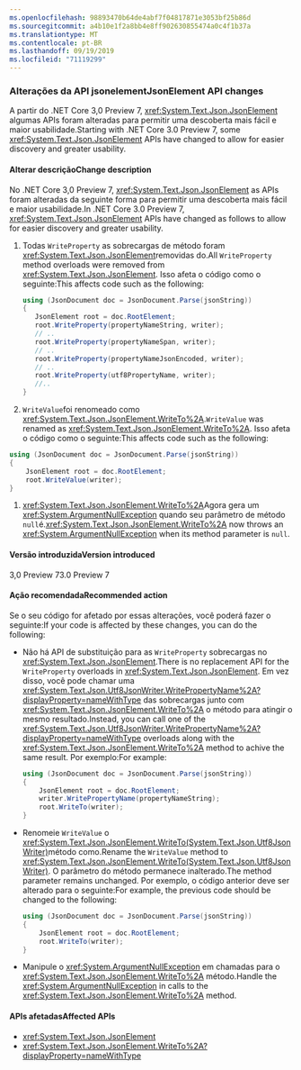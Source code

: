 ```yaml
---
ms.openlocfilehash: 98893470b64de4abf7f04817871e3053bf25b86d
ms.sourcegitcommit: a4b10e1f2a8bb4e8ff902630855474a0c4f1b37a
ms.translationtype: MT
ms.contentlocale: pt-BR
ms.lasthandoff: 09/19/2019
ms.locfileid: "71119299"
---
```

### <a name="jsonelement-api-changes"></a><span data-ttu-id="4c160-101">Alterações da API jsonelement</span><span class="sxs-lookup"><span data-stu-id="4c160-101">JsonElement API changes</span></span>

<span data-ttu-id="4c160-102">A partir do .NET Core 3,0 Preview 7, <xref:System.Text.Json.JsonElement> algumas APIs foram alteradas para permitir uma descoberta mais fácil e maior usabilidade.</span><span class="sxs-lookup"><span data-stu-id="4c160-102">Starting with .NET Core 3.0 Preview 7, some <xref:System.Text.Json.JsonElement> APIs have changed to allow for easier discovery and greater usability.</span></span>

#### <a name="change-description"></a><span data-ttu-id="4c160-103">Alterar descrição</span><span class="sxs-lookup"><span data-stu-id="4c160-103">Change description</span></span>

<span data-ttu-id="4c160-104">No .NET Core 3,0 Preview 7, <xref:System.Text.Json.JsonElement> as APIs foram alteradas da seguinte forma para permitir uma descoberta mais fácil e maior usabilidade.</span><span class="sxs-lookup"><span data-stu-id="4c160-104">In .NET Core 3.0 Preview 7, <xref:System.Text.Json.JsonElement> APIs have changed as follows to allow for easier discovery and greater usability.</span></span>

1. <span data-ttu-id="4c160-105">Todas `WriteProperty` as sobrecargas de método foram <xref:System.Text.Json.JsonElement>removidas do.</span><span class="sxs-lookup"><span data-stu-id="4c160-105">All `WriteProperty` method overloads were removed from <xref:System.Text.Json.JsonElement>.</span></span> <span data-ttu-id="4c160-106">Isso afeta o código como o seguinte:</span><span class="sxs-lookup"><span data-stu-id="4c160-106">This affects code such as the following:</span></span>

   ```csharp
   using (JsonDocument doc = JsonDocument.Parse(jsonString))
   {
      JsonElement root = doc.RootElement;
      root.WriteProperty(propertyNameString, writer);
      // ..
      root.WriteProperty(propertyNameSpan, writer);
      // ..
      root.WriteProperty(propertyNameJsonEncoded, writer);
      // ..
      root.WriteProperty(utf8PropertyName, writer);
      //..
   }
   ```

1. <span data-ttu-id="4c160-107">`WriteValue`foi renomeado como <xref:System.Text.Json.JsonElement.WriteTo%2A>.</span><span class="sxs-lookup"><span data-stu-id="4c160-107">`WriteValue` was renamed as <xref:System.Text.Json.JsonElement.WriteTo%2A>.</span></span> <span data-ttu-id="4c160-108">Isso afeta o código como o seguinte:</span><span class="sxs-lookup"><span data-stu-id="4c160-108">This affects code such as the following:</span></span>

```csharp
using (JsonDocument doc = JsonDocument.Parse(jsonString))
{
    JsonElement root = doc.RootElement;
    root.WriteValue(writer);
}

```

1. <span data-ttu-id="4c160-109"><xref:System.Text.Json.JsonElement.WriteTo%2A>Agora gera um <xref:System.ArgumentNullException> quando seu parâmetro de método `null`é.</span><span class="sxs-lookup"><span data-stu-id="4c160-109"><xref:System.Text.Json.JsonElement.WriteTo%2A> now throws an <xref:System.ArgumentNullException> when its method parameter is `null`.</span></span>

#### <a name="version-introduced"></a><span data-ttu-id="4c160-110">Versão introduzida</span><span class="sxs-lookup"><span data-stu-id="4c160-110">Version introduced</span></span>

<span data-ttu-id="4c160-111">3,0 Preview 7</span><span class="sxs-lookup"><span data-stu-id="4c160-111">3.0 Preview 7</span></span>

#### <a name="recommended-action"></a><span data-ttu-id="4c160-112">Ação recomendada</span><span class="sxs-lookup"><span data-stu-id="4c160-112">Recommended action</span></span>

<span data-ttu-id="4c160-113">Se o seu código for afetado por essas alterações, você poderá fazer o seguinte:</span><span class="sxs-lookup"><span data-stu-id="4c160-113">If your code is affected by these changes, you can do the following:</span></span>

- <span data-ttu-id="4c160-114">Não há API de substituição para as `WriteProperty` sobrecargas no <xref:System.Text.Json.JsonElement>.</span><span class="sxs-lookup"><span data-stu-id="4c160-114">There is no replacement API for the `WriteProperty` overloads in <xref:System.Text.Json.JsonElement>.</span></span> <span data-ttu-id="4c160-115">Em vez disso, você pode chamar uma <xref:System.Text.Json.Utf8JsonWriter.WritePropertyName%2A?displayProperty=nameWithType> das sobrecargas junto com <xref:System.Text.Json.JsonElement.WriteTo%2A> o método para atingir o mesmo resultado.</span><span class="sxs-lookup"><span data-stu-id="4c160-115">Instead, you can call one of the <xref:System.Text.Json.Utf8JsonWriter.WritePropertyName%2A?displayProperty=nameWithType> overloads along with the <xref:System.Text.Json.JsonElement.WriteTo%2A> method to achive the same result.</span></span> <span data-ttu-id="4c160-116">Por exemplo:</span><span class="sxs-lookup"><span data-stu-id="4c160-116">For example:</span></span>

   ```csharp
   using (JsonDocument doc = JsonDocument.Parse(jsonString))
   {
       JsonElement root = doc.RootElement;
       writer.WritePropertyName(propertyNameString);
       root.WriteTo(writer);
   }
   ```

- <span data-ttu-id="4c160-117">Renomeie `WriteValue` o <xref:System.Text.Json.JsonElement.WriteTo(System.Text.Json.Utf8JsonWriter)>método como.</span><span class="sxs-lookup"><span data-stu-id="4c160-117">Rename the `WriteValue` method to <xref:System.Text.Json.JsonElement.WriteTo(System.Text.Json.Utf8JsonWriter)>.</span></span> <span data-ttu-id="4c160-118">O parâmetro do método permanece inalterado.</span><span class="sxs-lookup"><span data-stu-id="4c160-118">The method parameter remains unchanged.</span></span> <span data-ttu-id="4c160-119">Por exemplo, o código anterior deve ser alterado para o seguinte:</span><span class="sxs-lookup"><span data-stu-id="4c160-119">For example, the previous code should be changed to the following:</span></span>

   ```csharp
   using (JsonDocument doc = JsonDocument.Parse(jsonString))
   {
       JsonElement root = doc.RootElement;
       root.WriteTo(writer);
   }
   ```

- <span data-ttu-id="4c160-120">Manipule o <xref:System.ArgumentNullException> em chamadas para o <xref:System.Text.Json.JsonElement.WriteTo%2A> método.</span><span class="sxs-lookup"><span data-stu-id="4c160-120">Handle the <xref:System.ArgumentNullException> in calls to the <xref:System.Text.Json.JsonElement.WriteTo%2A> method.</span></span>

#### <a name="affected-apis"></a><span data-ttu-id="4c160-121">APIs afetadas</span><span class="sxs-lookup"><span data-stu-id="4c160-121">Affected APIs</span></span>

- <xref:System.Text.Json.JsonElement>
- <xref:System.Text.Json.JsonElement.WriteTo%2A?displayProperty=nameWithType>

<!--

#### Affected APIs

- `Overload:System.Text.Json.JsonElement.WriteProperty`
- `M:System.Text.Json.JsonElement.WriteValue(System.Text.Json.Utf8JsonWriter)`

-->

